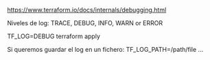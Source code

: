 https://www.terraform.io/docs/internals/debugging.html

Niveles de log: TRACE, DEBUG, INFO, WARN or ERROR

TF_LOG=DEBUG terraform apply

Si queremos guardar el log en un fichero:
TF_LOG_PATH=/path/file ...
